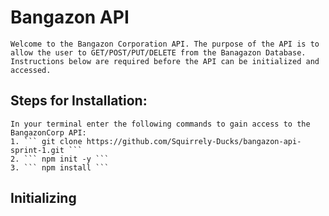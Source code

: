 # Bangazon API
    Welcome to the Bangazon Corporation API. The purpose of the API is to allow the user to GET/POST/PUT/DELETE from the Banagazon Database. Instructions below are required before the API can be initialized and accessed.

## Steps for Installation:
    In your terminal enter the following commands to gain access to the BangazonCorp API:
    1. ``` git clone https://github.com/Squirrely-Ducks/bangazon-api-sprint-1.git ```
    2. ``` npm init -y ```
    3. ``` npm install ```

## Initializing  